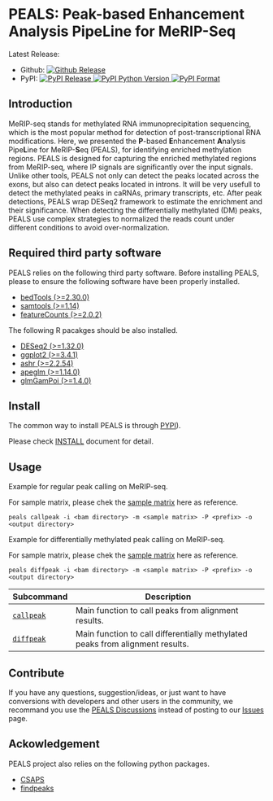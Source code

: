 # PEALS: Peak-based Enhancement Analysis PipeLine for MeRIP-Seq

Latest Release:
* Github: [![Github Release](https://img.shields.io/github/v/release/peals-project/PEALS)](https://github.com/kerenzhou062/PEALS/releases)
* PyPI: [![PyPI Release](https://img.shields.io/pypi/v/peals.svg) ![PyPI Python Version](https://img.shields.io/pypi/pyversions/peals) ![PyPI Format](https://img.shields.io/pypi/format/peals)](https://pypi.org/project/peals/)

## Introduction

MeRIP-seq stands for methylated RNA immunoprecipitation sequencing, which is the most popular method for detection of post-transcriptional RNA modifications. Here, we presented
the **P**-based **E**nhancement **A**nalysis Pipe**L**ine for MeRIP-**S**eq (PEALS), for
identifying enriched methylation regions. PEALS is designed for capturing the enriched methylated regions from MeRIP-seq, where IP signals are significantly over the input signals. Unlike other tools, PEALS not only can detect the peaks located across the exons, but also can detect peaks located in introns. It will be very usefull to detect the methylated peaks in caRNAs, primary transcripts, etc. After peak detections, PEALS wrap DESeq2 framework to estimate the enrichment and their significance. When detecting the differentially methylated (DM) peaks, PEALS use complex strategies to normalized the reads count under different conditions to avoid over-normalization.

## Required third party software

PEALS relies on the following third party software. Before installing PEALS, please to ensure the following software have been properly installed.

 * [bedTools (>=2.30.0)](https://bedtools.readthedocs.io/en/latest/content/installation.html)
 * [samtools (>=1.14)](http://www.htslib.org/download/)
 * [featureCounts (>=2.0.2)](https://subread.sourceforge.net/featureCounts.html)

The following R pacakges should be also installed.
 * [DESeq2 (>=1.32.0)](https://bioconductor.org/packages/release/bioc/html/DESeq2.html)
 * [ggplot2 (>=3.4.1)](https://ggplot2.tidyverse.org/index.html)
 * [ashr (>=2.2.54)](https://github.com/stephens999/ashr)
 * [apeglm (>=1.14.0)](https://bioconductor.org/packages/release/bioc/html/apeglm.html)
 * [glmGamPoi (>=1.4.0)](https://bioconductor.org/packages/release/bioc/html/glmGamPoi.html)

## Install

The common way to install PEALS is through
[PYPI](https://pypi.org/project/peals/)).

Please check [INSTALL](./docs/INSTALL.md) document for detail.

## Usage

Example for regular peak calling on MeRIP-seq.

For sample matrix, please chek the [sample matrix](./example/peals.callpeak.sample.txt) here as reference.

`peals callpeak -i <bam directory> -m <sample matrix> -P <prefix> -o <output directory>`

Example for differentially methylated peak calling on MeRIP-seq.

For sample matrix, please chek the [sample matrix](./example/peals.diffpeak.sample.txt) here as reference.

`peals diffpeak -i <bam directory> -m <sample matrix> -P <prefix> -o <output directory>`


Subcommand | Description
-----------|----------
[`callpeak`](./docs/callpeak.md) | Main function to call peaks from alignment results.
[`diffpeak`](./docs/diffpeak.md) | Main function to call differentially methylated peaks from alignment results.

## Contribute
If you have any questions, suggestion/ideas, or just want to have conversions with
developers and other users in the community, we recommand you use the
[PEALS Discussions](https://github.com/kerenzhou062/PEALS/discussions)
instead of posting to our
[Issues](https://github.com/kerenzhou062/PEALS/issues) page.

## Ackowledgement

PEALS project also relies on the following python packages.

 * [CSAPS](https://pypi.org/project/csaps/)
 * [findpeaks](https://pypi.org/project/findpeaks/)
